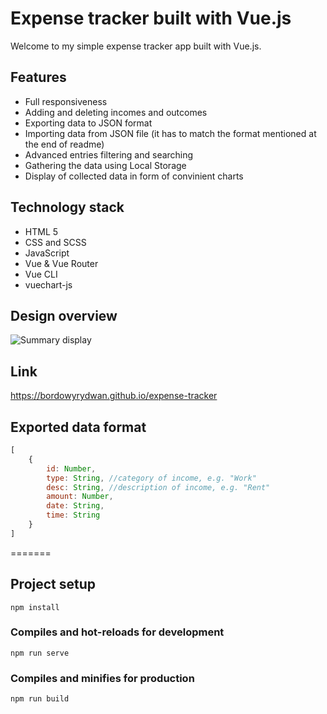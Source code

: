 # Expense tracker built with Vue.js

Welcome to my simple expense tracker app built with Vue.js.

## Features
* Full responsiveness
* Adding and deleting incomes and outcomes
* Exporting data to JSON format
* Importing data from JSON file (it has to match the format mentioned at the end of readme)
* Advanced entries filtering and searching
* Gathering the data using Local Storage
* Display of collected data in form of convinient charts

## Technology stack
* HTML 5
* CSS and SCSS
* JavaScript
* Vue & Vue Router
* Vue CLI
* vuechart-js

## Design overview

![Summary display](overview.png) 

## Link
https://bordowyrydwan.github.io/expense-tracker

## Exported data format
```javascript
[
    {
        id: Number, 
        type: String, //category of income, e.g. "Work"
        desc: String, //description of income, e.g. "Rent"
        amount: Number,
        date: String,
        time: String
    }
]
```
=======

## Project setup
```
npm install
```

### Compiles and hot-reloads for development
```
npm run serve
```

### Compiles and minifies for production
```
npm run build
```

